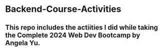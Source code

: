 # Backend-Course-Activities

## This repo includes the actiities I did while taking the Complete 2024 Web Dev Bootcamp by Angela Yu. 
